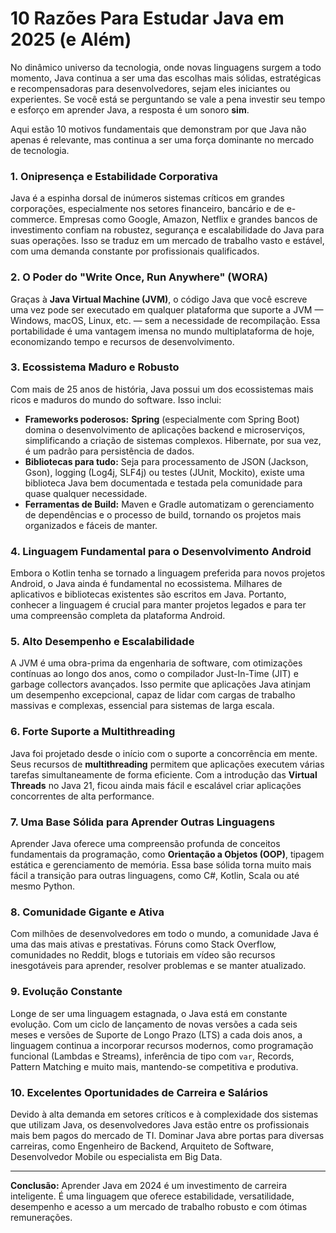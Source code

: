 # 10 Razões Para Estudar Java em 2025 (e Além)

No dinâmico universo da tecnologia, onde novas linguagens surgem a todo momento, Java continua a ser uma das escolhas mais sólidas, estratégicas e recompensadoras para desenvolvedores, sejam eles iniciantes ou experientes. Se você está se perguntando se vale a pena investir seu tempo e esforço em aprender Java, a resposta é um sonoro **sim**.

Aqui estão 10 motivos fundamentais que demonstram por que Java não apenas é relevante, mas continua a ser uma força dominante no mercado de tecnologia.

### 1. Onipresença e Estabilidade Corporativa
Java é a espinha dorsal de inúmeros sistemas críticos em grandes corporações, especialmente nos setores financeiro, bancário e de e-commerce. Empresas como Google, Amazon, Netflix e grandes bancos de investimento confiam na robustez, segurança e escalabilidade do Java para suas operações. Isso se traduz em um mercado de trabalho vasto e estável, com uma demanda constante por profissionais qualificados.

### 2. O Poder do "Write Once, Run Anywhere" (WORA)
Graças à **Java Virtual Machine (JVM)**, o código Java que você escreve uma vez pode ser executado em qualquer plataforma que suporte a JVM — Windows, macOS, Linux, etc. — sem a necessidade de recompilação. Essa portabilidade é uma vantagem imensa no mundo multiplataforma de hoje, economizando tempo e recursos de desenvolvimento.

### 3. Ecossistema Maduro e Robusto
Com mais de 25 anos de história, Java possui um dos ecossistemas mais ricos e maduros do mundo do software. Isso inclui:
*   **Frameworks poderosos:** **Spring** (especialmente com Spring Boot) domina o desenvolvimento de aplicações backend e microserviços, simplificando a criação de sistemas complexos. Hibernate, por sua vez, é um padrão para persistência de dados.
*   **Bibliotecas para tudo:** Seja para processamento de JSON (Jackson, Gson), logging (Log4j, SLF4j) ou testes (JUnit, Mockito), existe uma biblioteca Java bem documentada e testada pela comunidade para quase qualquer necessidade.
*   **Ferramentas de Build:** Maven e Gradle automatizam o gerenciamento de dependências e o processo de build, tornando os projetos mais organizados e fáceis de manter.

### 4. Linguagem Fundamental para o Desenvolvimento Android
Embora o Kotlin tenha se tornado a linguagem preferida para novos projetos Android, o Java ainda é fundamental no ecossistema. Milhares de aplicativos e bibliotecas existentes são escritos em Java. Portanto, conhecer a linguagem é crucial para manter projetos legados e para ter uma compreensão completa da plataforma Android.

### 5. Alto Desempenho e Escalabilidade
A JVM é uma obra-prima da engenharia de software, com otimizações contínuas ao longo dos anos, como o compilador Just-In-Time (JIT) e garbage collectors avançados. Isso permite que aplicações Java atinjam um desempenho excepcional, capaz de lidar com cargas de trabalho massivas e complexas, essencial para sistemas de larga escala.

### 6. Forte Suporte a Multithreading
Java foi projetado desde o início com o suporte a concorrência em mente. Seus recursos de **multithreading** permitem que aplicações executem várias tarefas simultaneamente de forma eficiente. Com a introdução das **Virtual Threads** no Java 21, ficou ainda mais fácil e escalável criar aplicações concorrentes de alta performance.

### 7. Uma Base Sólida para Aprender Outras Linguagens
Aprender Java oferece uma compreensão profunda de conceitos fundamentais da programação, como **Orientação a Objetos (OOP)**, tipagem estática e gerenciamento de memória. Essa base sólida torna muito mais fácil a transição para outras linguagens, como C#, Kotlin, Scala ou até mesmo Python.

### 8. Comunidade Gigante e Ativa
Com milhões de desenvolvedores em todo o mundo, a comunidade Java é uma das mais ativas e prestativas. Fóruns como Stack Overflow, comunidades no Reddit, blogs e tutoriais em vídeo são recursos inesgotáveis para aprender, resolver problemas e se manter atualizado.

### 9. Evolução Constante
Longe de ser uma linguagem estagnada, o Java está em constante evolução. Com um ciclo de lançamento de novas versões a cada seis meses e versões de Suporte de Longo Prazo (LTS) a cada dois anos, a linguagem continua a incorporar recursos modernos, como programação funcional (Lambdas e Streams), inferência de tipo com `var`, Records, Pattern Matching e muito mais, mantendo-se competitiva e produtiva.

### 10. Excelentes Oportunidades de Carreira e Salários
Devido à alta demanda em setores críticos e à complexidade dos sistemas que utilizam Java, os desenvolvedores Java estão entre os profissionais mais bem pagos do mercado de TI. Dominar Java abre portas para diversas carreiras, como Engenheiro de Backend, Arquiteto de Software, Desenvolvedor Mobile ou especialista em Big Data.

---

**Conclusão:** Aprender Java em 2024 é um investimento de carreira inteligente. É uma linguagem que oferece estabilidade, versatilidade, desempenho e acesso a um mercado de trabalho robusto e com ótimas remunerações. 